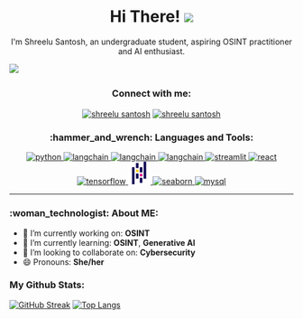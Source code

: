 <h1 align="center">Hi There! <img src="https://media.giphy.com/media/hvRJCLFzcasrR4ia7z/giphy.gif" width="30px"/></h1>

<p align="center">I'm Shreelu Santosh, an undergraduate student, aspiring OSINT practitioner and AI enthusiast.</p>

![](https://komarev.com/ghpvc/?username=ShreeluSantosh&style=flat-square)


<h3 align="center">Connect with me:</h3>
<p align="center">
<a href="https://www.linkedin.com/in/shreelu-santosh/" target="blank"><img align="center" src="https://img.shields.io/badge/Linkedin-0e76a8?style=for-the-badge&logo=Linkedin&logoColor=white" alt="shreelu santosh" /></a>
<a href="https://github.com/ShreeluSantosh" target="blank"><img align="center" src="https://img.shields.io/badge/Github-333?style=for-the-badge&logo=Github&logoColor=white" alt="shreelu santosh" /></a>
</p>

<h3 align="center"> :hammer_and_wrench: Languages and Tools:</h3>
<p align="center"> 
  <a href="https://www.python.org" target="_blank" rel="noreferrer"> <img src="https://avatars.githubusercontent.com/u/1525981?s=200&v=4" alt="python" width="40" height="40"/> </a> 
  <a href="https://www.langchain.com" target="_blank" rel="noreferrer"> <img src="https://avatars.githubusercontent.com/u/126733545?s=200&v=4" alt="langchain" width="40" height="40"/> </a> 
  <a href="https://www.w3schools.com/html" target="_blank" rel="noreferrer"> <img src="https://logos-download.com/wp-content/uploads/2017/07/HTML5_badge.png" alt="langchain" width="40" height="40"/> </a> 
   <a href="https://www.w3schools.com/Css" target="_blank" rel="noreferrer"> <img src="https://www.kindpng.com/picc/m/464-4640184_css3-png-download-css-icon-transparent-png.png" alt="langchain" width="40" height="40"/> </a> 
  <a href="https://streamlit.io" target="_blank" rel="noreferrer"> <img src="https://avatars.githubusercontent.com/u/45109972?s=200&v=4" alt="streamlit" width="40" height="40"/> </a>
  <a href="https://react.dev" target="_blank" rel="noreferrer"> <img src="https://avatars.githubusercontent.com/u/102812?s=200&v=4" alt="react" width="40" height="40"/> </a>
  <a href="https://www.tensorflow.org" target="_blank" rel="noreferrer"> <img src="https://avatars.githubusercontent.com/u/15658638?s=200&v=4" alt="tensorflow" width="40" height="40"/> </a>
  <a href="https://pandas.pydata.org/" target="_blank" rel="noreferrer"> <img src="https://raw.githubusercontent.com/devicons/devicon/2ae2a900d2f041da66e950e4d48052658d850630/icons/pandas/pandas-original.svg" alt="pandas" width="40" height="40"/> </a>  
  <a href="https://seaborn.pydata.org/" target="_blank" rel="noreferrer"> <img src="https://avatars.githubusercontent.com/u/22799945?s=200&v=4" alt="seaborn" width="40" height="40"/> </a> 
  <a href="https://www.mysql.com/" target="_blank" rel="noreferrer"> <img src="https://avatars.githubusercontent.com/u/2452804?s=200&v=4" alt="mysql" width="40" height="40"/> </a> </p>
<hr>
<h3>:woman_technologist: About ME:</h3>
  
- 🔭 I’m currently working on: **OSINT**
- 🌱 I’m currently learning: **OSINT**, **Generative AI**
- 👯 I’m looking to collaborate on: **Cybersecurity**
- 😄 Pronouns: **She/her**
<h3>My Github Stats:</h3> 
<p align="center">
  
[![GitHub Streak](http://github-readme-streak-stats.herokuapp.com?user=ShreeluSantosh&theme=dark&background=000000)](https://git.io/streak-stats)
[![Top Langs](https://github-readme-stats.vercel.app/api/top-langs/?username=ShreeluSantosh&layout=compact&theme=vision-friendly-dark)](https://github.com/anuraghazra/github-readme-stats)
</p>
